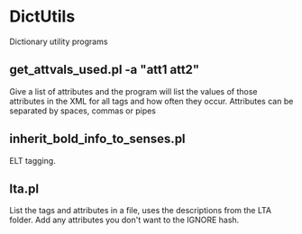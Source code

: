 # DictUtils
Dictionary utility programs
## get_attvals_used.pl -a "att1 att2"
Give a list of attributes and the program will list the values of those attributes in the XML for all tags and how often they occur.
Attributes can be separated by spaces, commas or pipes
## inherit_bold_info_to_senses.pl
ELT tagging.
## lta.pl
List the tags and attributes in a file, uses the descriptions from the LTA folder. Add any attributes you don't want to the IGNORE hash.

